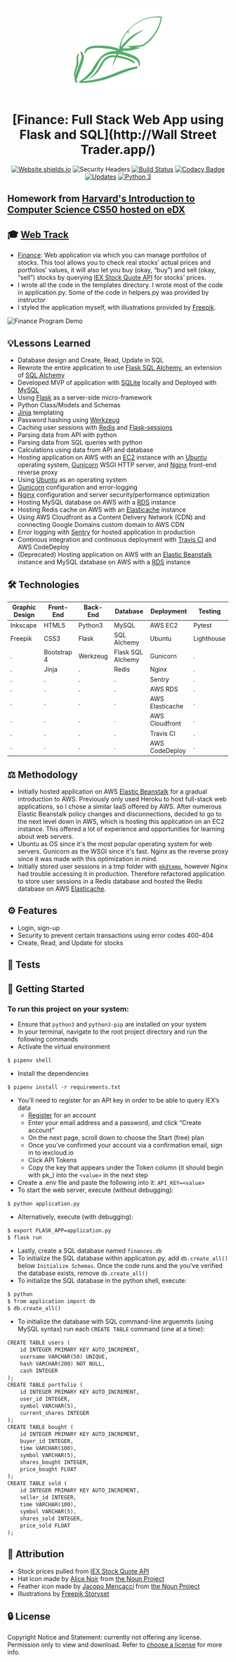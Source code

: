 <div align="center">
  <img width="200" src="static/favicon/android-chrome-512x512.png" alt="Wall Street Trader logo">

# [Finance: Full Stack Web App using Flask and SQL](http://Wall Street Trader.app/)
[![Website shields.io](https://img.shields.io/website-up-down-green-red/http/shields.io.svg)](http://flask-env.eba-z6mwdiua.us-west-2.elasticbeanstalk.com/)
![Security Headers](https://img.shields.io/security-headers?url=http%3A%2F%2Fflask-env.eba-z6mwdiua.us-west-2.elasticbeanstalk.com%2F)
[![Build Status](https://travis-ci.org/JacobGrisham/Finance-Full-Stack-Web-App-using-Flask-and-SQL.svg?branch=master)](https://travis-ci.org/JacobGrisham/Finance-Full-Stack-Web-App-using-Flask-and-SQL)
[![Codacy Badge](https://app.codacy.com/project/badge/Grade/323b83dec4c44b78bde6a4b2aa3477ec)](https://www.codacy.com/gh/JacobGrisham/Finance-Full-Stack-Web-App-using-Flask-and-SQL/dashboard?utm_source=github.com&amp;utm_medium=referral&amp;utm_content=JacobGrisham/Finance-Full-Stack-Web-App-using-Flask-and-SQL&amp;utm_campaign=Badge_Grade)
[![Updates](https://pyup.io/repos/github/JacobGrisham/Finance-Full-Stack-Web-App-using-Flask-and-SQL/shield.svg)](https://pyup.io/repos/github/JacobGrisham/Finance-Full-Stack-Web-App-using-Flask-and-SQL/)
[![Python 3](https://pyup.io/repos/github/JacobGrisham/Finance-Full-Stack-Web-App-using-Flask-and-SQL/python-3-shield.svg)](https://pyup.io/repos/github/JacobGrisham/Finance-Full-Stack-Web-App-using-Flask-and-SQL/)
</div>

## Homework from [Harvard's Introduction to Computer Science CS50 hosted on eDX](https://www.edx.org/course/cs50s-introduction-to-computer-science)
## 🎓 [Web Track](https://cs50.harvard.edu/x/2020/tracks/web/)
-   [Finance](https://cs50.harvard.edu/x/2020/tracks/web/finance/): Web application via which you can manage portfolios of stocks. This tool allows you to check real stocks’ actual prices and portfolios’ values, it will also let you buy (okay, “buy”) and sell (okay, “sell”) stocks by querying [IEX Stock Quote API](https://iexcloud.io/docs/api/#quote) for stocks’ prices.
-   I wrote all the code in the templates directory. I wrote most of the code in application.py. Some of the code in helpers.py was provided by instructor
-   I styled the application myself, with illustrations provided by [Freepik](http://www.freepik.com/).

![Finance Program Demo](img/demo.gif)

## 💡Lessons Learned
-   Database design and Create, Read, Update in SQL
-   Rewrote the entire application to use [Flask SQL Alchemy](https://flask-sqlalchemy.palletsprojects.com/en/2.x/), an extension of [SQL Alchemy](https://www.sqlalchemy.org/)
-   Developed MVP of application with [SQLite](https://www.sqlite.org/index.html) locally and Deployed with [MySQL](https://www.mysql.com/)
-   Using [Flask](https://flask.palletsprojects.com/en/1.1.x/) as a server-side micro-framework
-   Python Class/Models and Schemas
-   [Jinja](https://jinja.palletsprojects.com/en/2.11.x/) templating
-   Password hashing using [Werkzeug](https://werkzeug.palletsprojects.com/en/1.0.x/)
-   Caching user sessions with [Redis](https://redis.io/) and [Flask-sessions](https://flask-session.readthedocs.io/en/latest/)
-   Parsing data from API with python
-   Parsing data from SQL queries with python
-   Calculations using data from API and database
-   Hosting application on AWS with an [EC2](https://aws.amazon.com/ec2/) instance with an [Ubuntu](https://ubuntu.com/) operating system, [Gunicorn](https://gunicorn.org/) WSGI HTTP server, and [Nginx](https://www.nginx.com/) front-end reverse proxy
-   Using [Ubuntu](https://ubuntu.com/) as an operating system
-   [Gunicorn](https://gunicorn.org/) configuration and error-logging
-   [Nginx](https://www.nginx.com/) configuration and server security/performance optimization
-   Hosting MySQL database on AWS with a [RDS](https://aws.amazon.com/rds/) instance
-   Hosting Redis cache on AWS with an [Elasticache](https://aws.amazon.com/elasticache/) instance
-   Using AWS Cloudfront as a Content Delivery Network (CDN) and connecting Google Domains custom domain to AWS CDN
-   Error logging with [Sentry](https://sentry.io/welcome/) for hosted application in production
-   Continous integration and continuous deployment with [Travis CI](https://travis-ci.org/) and AWS CodeDeploy
-   (Deprecated) Hosting application on AWS with an [Elastic Beanstalk](https://aws.amazon.com/elasticbeanstalk/) instance and MySQL database on AWS with a [RDS](https://aws.amazon.com/rds/) instance

## 🛠 Technologies
|Graphic Design |Front-End			|Back-End				|Database				|Deployment			|Testing 				|
| ------------- | ------------- | ------------- | ------------- | ------------- | --------------|
|Inkscape				|HTML5	 				|Python3  			|MySQL  				|AWS EC2   			|Pytest					|
|Freepik				|CSS3	 					|Flask					|SQL Alchemy		|Ubuntu      		|Lighthouse			|
|.							|Bootstrap 4		|Werkzeug				|Flask SQL Alchemy|Gunicorn			|.							|
|.							|Jinja					|.							|Redis					|Nginx 					|.							|
|.							|.							|.							|.							|Sentry					|.							|
|.							|.							|.	  					|.	   					|AWS RDS				|.       				|
|.							|.							|.							|.							|AWS Elasticache|.							|
|.							|.							|.							|.							|AWS Cloudfront	|.							|
|.							|.							|.							|.							|Travis CI			|.							|
|.							|.							|.							|.							|AWS CodeDeploy	|.							|

## ⚖️ Methodology
-   Initially hosted application on AWS [Elastic Beanstalk](https://aws.amazon.com/elasticbeanstalk/) for a gradual introduction to AWS. Previously only used Heroku to host full-stack web applications, so I chose a similar IaaS offered by AWS. After numerous Elastic Beanstalk policy changes and disconnections, decided to go to the next level down in AWS, which is hosting this application on an EC2 instance. This offered a lot of experience and opportunities for learning about web servers.
-   Ubuntu as OS since it's the most popular operating system for web servers. Gunicorn as the WSGI since it's fast. Nginx as the reverse proxy since it was made with this optimization in mind.
-   Initially stored user sessions in a tmp folder with [`mkdtemp`](https://docs.python.org/3/library/tempfile.html), however Nginx had trouble accessing it in production. Therefore refactored application to store user sessions in a Redis database and hosted the Redis database on AWS [Elasticache](https://aws.amazon.com/elasticache/).

## ⚙️ Features
-   Login, sign-up
-   Security to prevent certain transactions using error codes 400-404
-   Create, Read, and Update for stocks

## 📐 Tests

## 🚀 Getting Started
### To run this project on your system:
-   Ensure that `python3` and `python3-pip` are installed on your system
-   In your terminal, navigate to the root project directory and run the following commands
-   Activate the virtual environment
```
$ pipenv shell
```
-   Install the dependencies
```
$ pipenv install -r requirements.txt
```
-   You'll need to register for an API key in order to be able to query IEX’s data
	-   [Register](iexcloud.io/cloud-login#/register/) for an account
	-   Enter your email address and a password, and click “Create account”
	-   On the next page, scroll down to choose the Start (free) plan
	-   Once you’ve confirmed your account via a confirmation email, sign in to iexcloud.io
	-   Click API Tokens
	-   Copy the key that appears under the Token column (it should begin with pk_) into the `<value>` in the next step
-   Create a .env file and paste the following into it: `API_KEY=<value>`
-   To start the web server, execute (without debugging):
```
$ python application.py 
```
-   Alternatively, execute (with debugging):
```
$ export FLASK_APP=application.py
$ flask run
```
-   Lastly, create a SQL database named `finances.db`
-   To initialize the SQL database within application.py, add `db.create_all()` below `Initialize Schemas`. Once the code runs and the you've verified the database exists, remove `db.create_all()`
-   To initialize the SQL database in the python shell, execute:
```
$ python
$ from application import db
$ db.create_all()
```
-   To initialize the database with SQL command-line arguemnts (using MySQL syntax) run each `CREATE TABLE` command (one at a time):
```
CREATE TABLE users (
	id INTEGER PRIMARY KEY AUTO_INCREMENT,
	username VARCHAR(50) UNIQUE, 
	hash VARCHAR(200) NOT NULL, 
	cash INTEGER
);
CREATE TABLE portfolio (
	id INTEGER PRIMARY KEY AUTO_INCREMENT,
	user_id INTEGER, 
	symbol VARCHAR(5), 
	current_shares INTEGER
);
CREATE TABLE bought (
	id INTEGER PRIMARY KEY AUTO_INCREMENT,
	buyer_id INTEGER, 
	time VARCHAR(100), 
	symbol VARCHAR(5), 
	shares_bought INTEGER, 
	price_bought FLOAT
);
CREATE TABLE sold (
	id INTEGER PRIMARY KEY AUTO_INCREMENT,
	seller_id INTEGER, 
	time VARCHAR(100), 
	symbol VARCHAR(5), 
	shares_sold INTEGER, 
	price_sold FLOAT
);
```

## 📣 Attribution
-   Stock prices pulled from [IEX Stock Quote API](https://iexcloud.io/docs/api/#quote)
-   Hat icon made by [Alice Noir](https://thenounproject.com/AliceNoir/) from [the Noun Project](https://thenounproject.com/icon/pirate-hat-4121754/)
-   Feather icon made by [Jacopo Mencacci](https://thenounproject.com/jacopoPaper/) from [the Noun Project](https://thenounproject.com/icon/feather-10683/)
-   Illustrations by [Freepik Storyset](https://storyset.com/people/rafiki)

## 🔒 License
Copyright Notice and Statement: currently not offering any license. Permission only to view and download. Refer to [choose a license](https://choosealicense.com/no-permission/) for more info.
